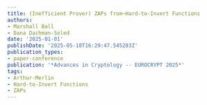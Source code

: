```yaml
---
title: (Inefficient Prover) ZAPs from~Hard-to-Invert Functions
authors:
- Marshall Ball
- Dana Dachman-Soled
date: '2025-01-01'
publishDate: '2025-05-18T16:29:47.545283Z'
publication_types:
- paper-conference
publication: '*Advances in Cryptology -- EUROCRYPT 2025*'
tags:
- Arthur-Merlin
- Hard-to-Invert Functions
- ZAPs
---
```

